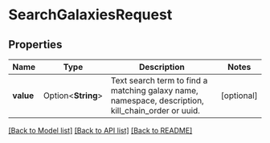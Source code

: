 # SearchGalaxiesRequest

## Properties

Name | Type | Description | Notes
------------ | ------------- | ------------- | -------------
**value** | Option<**String**> | Text search term to find a matching galaxy name, namespace, description, kill_chain_order or uuid. | [optional]

[[Back to Model list]](../README.md#documentation-for-models) [[Back to API list]](../README.md#documentation-for-api-endpoints) [[Back to README]](../README.md)


